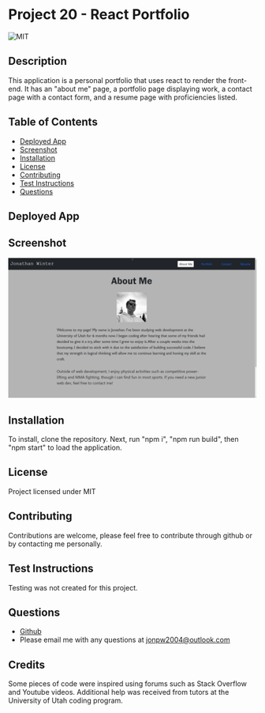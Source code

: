 # Project 20 - React Portfolio
  ![MIT](https://img.shields.io/badge/license-MIT-blue)

  ## Description

  This application is a personal portfolio that uses react to render the front-end. It has an "about me" page, a portfolio page displaying work, a contact page with a contact form, and a resume page with proficiencies listed.

  ## Table of Contents

  * [Deployed App](#deployment)
  * [Screenshot](#screenshot)
  * [Installation](#installation)
  * [License](#license)
  * [Contributing](#contributing)
  * [Test Instructions](#test-instructions)
  * [Questions](#questions)

  ## Deployed App 



  ## Screenshot

  ![Screenshot](/React-Porfolio.png)

  ## Installation

  To install, clone the repository. Next, run "npm i", "npm run build", then "npm start" to load the application.

  ## License

  Project licensed under MIT

  ## Contributing

  Contributions are welcome, please feel free to contribute through github or by contacting me personally.

  ## Test Instructions

  Testing was not created for this project.

  ## Questions

  * [Github](https://github.com/Sohzo)
  * Please email me with any questions at jonpw2004@outlook.com

  ## Credits

  Some pieces of code were inspired using forums such as Stack Overflow and Youtube videos. Additional help was received from tutors at the University of Utah coding program.